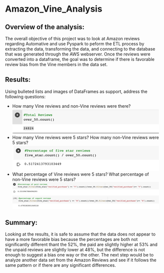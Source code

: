 # Amazon_Vine_Analysis

## Overview of the analysis:

The overall objective of this project was to look at Amazon reviews regarding Automative and use Pyspark to peform the ETL process by extracting the data, transforming the data, and connecting to the database that was generated through the AWS webserver. Once the reviews were converted into a dataframe, the goal was to determine if there is favorable review bias from the Vine members in the data set.

## Results: 
Using bulleted lists and images of DataFrames as support, address the following questions:

* How many Vine reviews and non-Vine reviews were there?
 ![Screenshot!](./Images/Total_Reviews.png)
* How many Vine reviews were 5 stars? How many non-Vine reviews were 5 stars?
![Screenshot!](./Images/Percentage_Five_Star_Reviews.png)
* What percentage of Vine reviews were 5 stars? What percentage of non-Vine reviews were 5 stars?
 ![Screenshot!](./Images/Percentage_Paid_Reviews.png)
 ![Screenshot!](./Images/Percentage_Unpaid_Reviews.png)


## Summary: 
Looking at the results, it is safe to assume that the data does not appear to have a more favorable bias because the percentages are both not significantly different thant the 52%, the paid are slightly higher at 53% and the unpaid reviews are slightly lower at 48%, but the difference is not enough to suggest a bias one way or the other. The next step would be to analyze another data set from the Amazon Reviews and see if it follows the same pattern or if there are any significant differences. 


